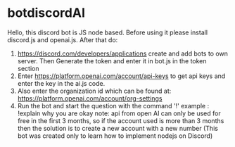 # botdiscordAI
Hello, this discord bot is JS node based. Before using it please install discord.js and openai.js. After that do:
1. https://discord.com/developers/applications create and add bots to own server. Then Generate the token and enter it in bot.js in the token section
2. Enter https://platform.openai.com/account/api-keys to get api keys and enter the key in the ai.js code.
3. Also enter the organization id which can be found at: https://platform.openai.com/account/org-settings
4. Run the bot and start the question with the command '!'
example : !explain why you are okay
note: api from open AI can only be used for free in the first 3 months, so if the account used is more than 3 months then the solution is to create a new account with a new number (This bot was created only to learn how to implement nodejs on Discord)
